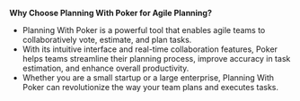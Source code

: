 **Why Choose Planning With Poker for Agile Planning?**
* Planning With Poker is a powerful tool that enables agile teams to collaboratively vote, estimate, and plan tasks. 
* With its intuitive interface and real-time collaboration features, Poker helps teams streamline their planning process,
improve accuracy in task estimation, and enhance overall productivity.
* Whether you are a small startup or a large enterprise, Planning With Poker can revolutionize the way your team plans and
executes tasks.
